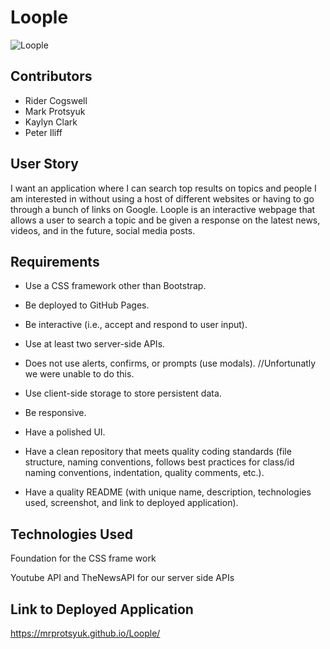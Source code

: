 # Loople

![Loople](https://user-images.githubusercontent.com/94665080/153729606-7f78a6e0-8705-4b82-a896-744fd5b0e13e.gif)

## Contributors
* Rider Cogswell
* Mark Protsyuk
* Kaylyn Clark
* Peter Iliff

## User Story
I want an application where I can search top results on topics and people I am interested in without using a host of different websites or having to go through a bunch of links on Google. Loople is an interactive webpage that allows a user to search a topic and be given a response on the latest news, videos, and in the future, social media posts.

## Requirements
* Use a CSS framework other than Bootstrap.

* Be deployed to GitHub Pages.

* Be interactive (i.e., accept and respond to user input).

* Use at least two server-side APIs.

* Does not use alerts, confirms, or prompts (use modals). //Unfortunatly we were unable to do this.

* Use client-side storage to store persistent data.

* Be responsive.

* Have a polished UI.

* Have a clean repository that meets quality coding standards (file structure, naming conventions, follows best practices for class/id naming conventions, indentation, quality comments, etc.).

* Have a quality README (with unique name, description, technologies used, screenshot, and link to deployed application).

## Technologies Used
Foundation for the CSS frame work

Youtube API and TheNewsAPI for our server side APIs

## Link to Deployed Application
https://mrprotsyuk.github.io/Loople/

